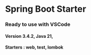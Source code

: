 # Spring Boot Starter

### Ready to use with VSCode

#### Version 3.4.2, Java 21,

#### Starters : web, test, lombok
